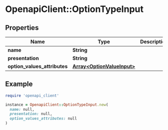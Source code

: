 # OpenapiClient::OptionTypeInput

## Properties

| Name | Type | Description | Notes |
| ---- | ---- | ----------- | ----- |
| **name** | **String** |  | [optional] |
| **presentation** | **String** |  | [optional] |
| **option_values_attributes** | [**Array&lt;OptionValueInput&gt;**](OptionValueInput.md) |  | [optional] |

## Example

```ruby
require 'openapi_client'

instance = OpenapiClient::OptionTypeInput.new(
  name: null,
  presentation: null,
  option_values_attributes: null
)
```

